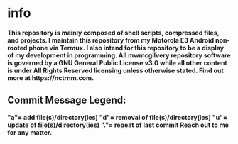 <h1>info</h1>
<b>This repository is mainly composed of shell scripts, compressed files, and projects. 
I maintain this repository from my Motorola E3 Android non-rooted phone via Termux.
I also intend for this repository to be a display of my development in programming. 
All mwmcgilvery repository software is governed by a GNU General Public License v3.0 while all other content is under All Rights Reserved licensing unless otherwise stated. 
Find out more at <l>https://nctrnm.com</l>.
</b>

<h2> Commit Message Legend: </h2>
<b>
"a"= add file(s)/directory(ies)
"d"= removal of file(s)/directory(ies)
"u"= update of file(s)/directory(ies)
"."= repeat of last commit
Reach out to me for any matter.
</b>
